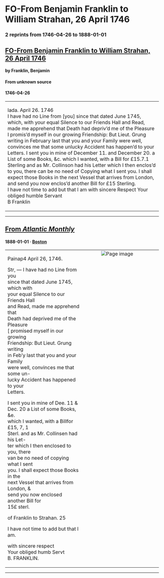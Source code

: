 
# FO-From Benjamin Franklin to William Strahan, 26 April 1746

### 2 reprints from 1746-04-26 to 1888-01-01

## [FO-From Benjamin Franklin to William Strahan, 26 April 1746](https://founders.archives.gov/documents/Franklin/01-03-02-0032)

#### by Franklin, Benjamin

#### From unknown source

#### 1746-04-26

<table style="width: 100%;"><tr><td style="width: 50%">

lada. April 26. 1746  
I have had no Line from [you] since that dated June 1745, which, with your equal Silence to our Friends Hall and Read, made me apprehend that Death had depriv’d me of the Pleasure I promis’d myself in our growing Friendship: But Lieut. Grung writing in February last that you and your Family were well, convinces me that some unlucky Accident has happen’d to your Letters. I sent you in mine of December 11. and December 20. a List of some Books, &amp;c. which I wanted, with a Bill for £15.7.1 Sterling and as Mr. Collinson had his Letter which I then enclos’d to you, there can be no need of Copying what I sent you. I shall expect those Books in the next Vessel that arrives from London, and send you now enclos’d another Bill for £15 Sterling.  
I have not time to add but that I am with sincere Respect Your obliged humble Servant  
B Franklin
</td></tr></table>

---

## [From _Atlantic Monthly_](https://archive.org/details/sim_atlantic_1888-01_61_363/page/n30/mode/1up?view=theater)

#### 1888-01-01 &middot; [Boston](http://dbpedia.org/resource/Boston)

<table style="width: 100%;"><tr><td style="width: 50%">

  
Painap4 April 26, 1746.  
  
Str, — I have had no Line from you  
since that dated June 1745, which with  
your equal Silence to our Friends Hall  
and Read, made me apprehend that  
Death had deprived me of the Pleasure  
[ promised myself in our growing  
Friendship: But Lieut. Grung writing  
in Feb’y last that you and your Family  
were well, convinces me that some un-  
lucky Accident has happened to your  
Letters.  
  
I sent you in mine of Dee. 11 &amp;  
Dec. 20 a List of some Books, &amp;e.  
which I wanted, with a Billfor £15, 7, 1  
Sterl. and as Mr. Collinsen had his Let-  
ter which I then enclosed to you, there  
van be no need of copying what I sent  
you. I shall expect those Books in the  
next Vessel that arrives from London, &amp;  
send you now enclosed another Bill for  
15£ sterl.  
  
of Franklin to Strahan. 25  
  
I have not time to add but that I am.  
  
with sincere respect  
Your obliged humb Servt  
B. FRANKLIN.
</td><td style="width: 50%; max-height: 75%; margin: auto; display: block;">
<img alt="Page image" src="https://iiif.archive.org/iiif/sim_atlantic_1888-01_61_363&#0036;30/pct:10.909091,10.706215,70.363636,76.016949/,600/0/default.jpg"/>
</td>
</tr></table>

---

